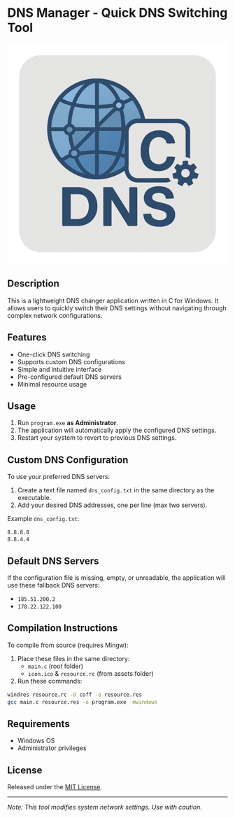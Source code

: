 # DNS Manager - Quick DNS Switching Tool  

![Application Icon](assets/logo.png)  

## Description  
This is a lightweight DNS changer application written in C for Windows. It allows users to quickly switch their DNS settings without navigating through complex network configurations.  

## Features  
- One-click DNS switching  
- Supports custom DNS configurations  
- Simple and intuitive interface  
- Pre-configured default DNS servers  
- Minimal resource usage  

## Usage  
1. Run `program.exe` **as Administrator**.  
2. The application will automatically apply the configured DNS settings.  
3. Restart your system to revert to previous DNS settings.  

## Custom DNS Configuration  
To use your preferred DNS servers:  
1. Create a text file named `dns_config.txt` in the same directory as the executable.  
2. Add your desired DNS addresses, one per line (max two servers).  

Example `dns_config.txt`:  
```
8.8.8.8  
8.8.4.4  
```  

## Default DNS Servers  
If the configuration file is missing, empty, or unreadable, the application will use these fallback DNS servers:  
- `185.51.200.2`  
- `178.22.122.100`  

## Compilation Instructions  
To compile from source (requires Mingw):  
1. Place these files in the same directory:  
   - `main.c` (root folder)  
   - `icon.ico` & `resource.rc` (from assets folder)  
2. Run these commands:  

```bash
windres resource.rc -O coff -o resource.res  
gcc main.c resource.res -o program.exe -mwindows  
```  

## Requirements  
- Windows OS  
- Administrator privileges  

## License  
Released under the [MIT License](LICENSE).  

---  
*Note: This tool modifies system network settings. Use with caution.*
